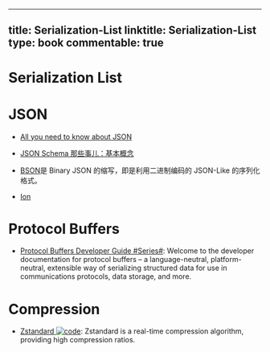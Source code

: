 
---
title: Serialization-List
linktitle: Serialization-List
type: book
commentable: true
---

# Serialization List

# JSON

- [All you need to know about JSON](https://www.weheartswift.com/need-know-json/)

- [JSON Schema 那些事儿：基本概念 ](http://taobaofed.org/blog/2016/01/25/jsonschema/)

- [BSON](http://bsonspec.org/)是 Binary JSON 的缩写，即是利用二进制编码的 JSON-Like 的序列化格式。

- [Ion](http://amznlabs.github.io/ion-docs/cookbook.html)

# Protocol Buffers

- [Protocol Buffers Developer Guide #Series#](https://developers.google.com/protocol-buffers/docs/overview): Welcome to the developer documentation for protocol buffers – a language-neutral, platform-neutral, extensible way of serializing structured data for use in communications protocols, data storage, and more.

# Compression

- [Zstandard ![code](https://martrix-usa.oss-accelerate.aliyuncs.com/logo/code.svg)](http://facebook.github.io/zstd/): Zstandard is a real-time compression algorithm, providing high compression ratios.

    